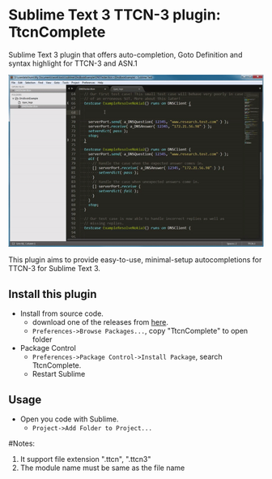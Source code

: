 # Sublime Text 3 TTCN-3 plugin: TtcnComplete

Sublime Text 3 plugin that offers auto-completion, Goto Definition and syntax highlight for TTCN-3 and ASN.1

![Example](demo_external.gif)

This plugin aims to provide easy-to-use, minimal-setup autocompletions for TTCN-3 for Sublime Text 3.

## Install this plugin ##
- Install from source code.
  + download one of the releases from
    [here](https://github.com/HuiMi24/TtcnComplete).
  + `Preferences->Browse Packages...`, copy "TtcnComplete" to open folder
- Package Control
  + `Preferences->Package Control->Install Package`, search TtcnComplete.
  + Restart Sublime

## Usage ##
- Open you code with Sublime.
  + `Project->Add Folder to Project...`

#Notes:
1. It  support file extension ".ttcn", ".ttcn3"
2. The module name must be same as the file name
